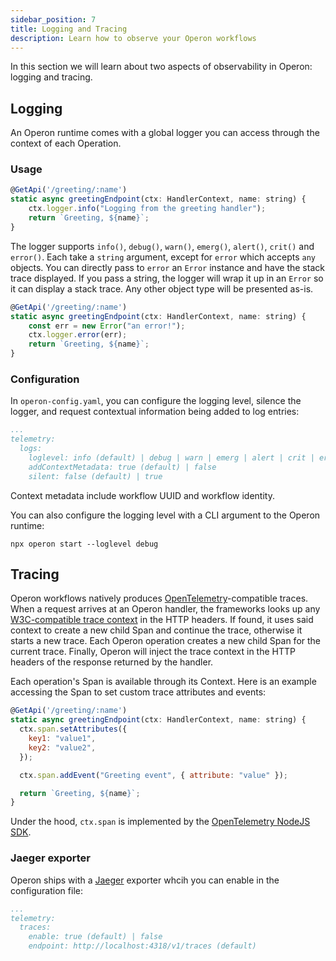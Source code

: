 ```yaml
---
sidebar_position: 7
title: Logging and Tracing
description: Learn how to observe your Operon workflows
---
```


In this section we will learn about two aspects of observability in Operon: logging and tracing.

## Logging

An Operon runtime comes with a global logger you can access through the context of each Operation.

### Usage

```javascript
@GetApi('/greeting/:name')
static async greetingEndpoint(ctx: HandlerContext, name: string) {
    ctx.logger.info("Logging from the greeting handler");
    return `Greeting, ${name}`;
}
```

The logger supports `info()`, `debug()`, `warn()`, `emerg()`, `alert()`, `crit()` and `error()`.
Each take a `string` argument, except for `error` which accepts `any` objects.
You can directly pass to `error` an `Error` instance and have the stack trace displayed.
If you pass a string, the logger will wrap it up in an `Error` so it can display a stack trace.
Any other object type will be presented as-is.

```javascript
@GetApi('/greeting/:name')
static async greetingEndpoint(ctx: HandlerContext, name: string) {
    const err = new Error("an error!");
    ctx.logger.error(err);
    return `Greeting, ${name}`;
}
```

### Configuration

In `operon-config.yaml`, you can configure the logging level, silence the logger, and request contextual information being added to log entries:
```yaml
...
telemetry:
  logs:
    loglevel: info (default) | debug | warn | emerg | alert | crit | error
    addContextMetadata: true (default) | false
    silent: false (default) | true
```

Context metadata include workflow UUID and workflow identity.

You can also configure the logging level with a CLI argument to the Operon runtime:
```shell
npx operon start --loglevel debug
```

## Tracing

Operon workflows natively produces [OpenTelemetry](https://opentelemetry.io/)-compatible traces.
When a request arrives at an Operon handler, the frameworks looks up any [W3C-compatible trace context](https://www.w3.org/TR/trace-context/#trace-context-http-headers-format) in the HTTP headers.
If found, it uses said context to create a new child Span and continue the trace, otherwise it starts a new trace. Each Operon operation creates a new child Span for the current trace.
Finally, Operon will inject the trace context in the HTTP headers of the response returned by the handler.

Each operation's Span is available through its Context.
Here is an example accessing the Span to set custom trace attributes and events:

```javascript
@GetApi('/greeting/:name')
static async greetingEndpoint(ctx: HandlerContext, name: string) {
  ctx.span.setAttributes({
    key1: "value1",
    key2: "value2",
  });

  ctx.span.addEvent("Greeting event", { attribute: "value" });

  return `Greeting, ${name}`;
}
```

Under the hood, `ctx.span` is implemented by the [OpenTelemetry NodeJS SDK](https://github.com/open-telemetry/opentelemetry-js/tree/main/packages/opentelemetry-sdk-trace-base).

### Jaeger exporter

Operon ships with a [Jaeger](https://jaegertracing.io/) exporter whcih you can enable in the configuration file:

```yaml
...
telemetry:
  traces:
    enable: true (default) | false
    endpoint: http://localhost:4318/v1/traces (default)
```

